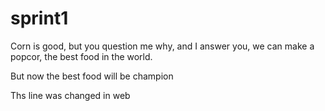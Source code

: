 # sprint1
Corn is good, but you question me why, and I answer you, we can make a popcor, the best food in the world.


But now the best food will be champion


Ths line was changed in web

